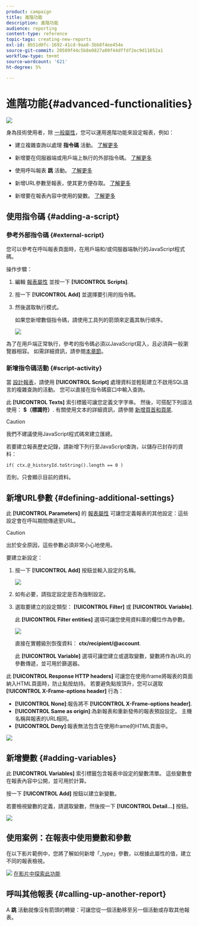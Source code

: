 ```yaml
---
product: campaign
title: 進階功能
description: 進階功能
audience: reporting
content-type: reference
topic-tags: creating-new-reports
exl-id: 8b51d0fc-1692-41cd-9aa8-3bb8f4ee454e
source-git-commit: 20509f44c5b8e0827a09f44dffdf2ec9d11652a1
workflow-type: tm+mt
source-wordcount: '621'
ht-degree: 5%

---
```


# 進階功能{#advanced-functionalities}

![](../../assets/common.svg)

身為技術使用者，除 [一般屬性](../../reporting/using/properties-of-the-report.md)，您可以運用進階功能來設定報表，例如：

* 建立複雜查詢以處理 **指令碼** 活動。 [了解更多](#script-activity)

* 新增要在伺服器端或用戶端上執行的外部指令碼。 [了解更多](#external-script)

* 使用呼叫報表 **跳** 活動。 [了解更多](#calling-up-another-report)

* 新增URL參數至報表，使其更方便存取。 [了解更多](#calling-up-another-report)

* 新增要在報表內容中使用的變數。 [了解更多](#adding-variables)

## 使用指令碼 {#adding-a-script}

### 參考外部指令碼 {#external-script}

您可以參考在呼叫報表頁面時，在用戶端和/或伺服器端執行的JavaScript程式碼。

操作步驟：

1. 編輯 [報表屬性](../../reporting/using/properties-of-the-report.md) 並按一下 **[!UICONTROL Scripts]**.
1. 按一下 **[!UICONTROL Add]** 並選擇要引用的指令碼。
1. 然後選取執行模式。

   如果您新增數個指令碼，請使用工具列的箭頭來定義其執行順序。

   ![](assets/reporting_custom_js.png)

為了在用戶端正常執行，參考的指令碼必須以JavaScript寫入，且必須與一般瀏覽器相容。 如需詳細資訊，請參閱[本章節](../../web/using/web-forms-answers.md)。

### 新增指令碼活動 {#script-activity}

當 [設計報表](../../reporting/using/creating-a-new-report.md#modelizing-the-chart)，請使用 **[!UICONTROL Script]** 處理資料並輕鬆建立不啟用SQL語言的複雜查詢的活動。 您可以直接在指令碼窗口中輸入查詢。

此 **[!UICONTROL Texts]** 索引標籤可讓您定義文字字串。 然後，可搭配下列語法使用： **$（標識符）**. 有關使用文本的詳細資訊，請參閱 [新增頁首和頁尾](../../reporting/using/element-layout.md#adding-a-header-and-a-footer).

>[!CAUTION]
>
>我們不建議使用JavaScript程式碼來建立匯總。

若要建立報表歷史記錄，請新增下列行至JavaScript查詢，以儲存已封存的資料：

```
if( ctx.@_historyId.toString().length == 0 )
```

否則，只會顯示目前的資料。

## 新增URL參數 {#defining-additional-settings}

此 **[!UICONTROL Parameters]** 的 [報表屬性](../../reporting/using/properties-of-the-report.md) 可讓您定義報表的其他設定：這些設定會在呼叫期間傳遞至URL。

>[!CAUTION]
>
>出於安全原因，這些參數必須非常小心地使用。

要建立新設定：

1. 按一下 **[!UICONTROL Add]** 按鈕並輸入設定的名稱。

   ![](assets/s_ncs_advuser_report_properties_09a.png)

1. 如有必要，請指定設定是否為強制設定。

1. 選取要建立的設定類型： **[!UICONTROL Filter]** 或 **[!UICONTROL Variable]**.

   此 **[!UICONTROL Filter entities]** 選項可讓您使用資料庫的欄位作為參數。

   ![](assets/s_ncs_advuser_report_properties_09b.png)

   直接在實體級別恢復資料： **ctx/recipient/@account**.

   此 **[!UICONTROL Variable]** 選項可讓您建立或選取變數，變數將作為URL的參數傳遞，並可用於篩選器。

此 **[!UICONTROL Response HTTP headers]** 可讓您在使用iframe將報表的頁面納入HTML頁面時，防止點按劫持。 若要避免點按頂升，您可以選取 **[!UICONTROL X-Frame-options header]** 行為：

* **[!UICONTROL None]**:報告將不 **[!UICONTROL X-Frame-options header]**.
* **[!UICONTROL Same as origin]**:為新報表和重新發佈的報表預設設定。 主機名稱與報表的URL相同。
* **[!UICONTROL Deny]**:報表無法包含在使用iframe的HTML頁面中。

![](assets/s_ncs_advuser_report_properties_09c.png)

## 新增變數 {#adding-variables}

此 **[!UICONTROL Variables]** 索引標籤包含報表中設定的變數清單。 這些變數會在報表內容中公開，並可用於計算。

按一下 **[!UICONTROL Add]** 按鈕以建立新變數。

若要檢視變數的定義，請選取變數，然後按一下 **[!UICONTROL Detail...]** 按鈕。

![](assets/s_ncs_advuser_report_properties_10.png)

## 使用案例：在報表中使用變數和參數

在以下影片範例中，您將了解如何新增「_type」參數，以根據此屬性的值，建立不同的報表檢視。

![](assets/do-not-localize/how-to-video.png) [在影片中探索此功能](https://helpx.adobe.com/campaign/classic/how-to/add-url-parameter-in-acv6.html?playlist=/ccx/v1/collection/product/campaign/classic/segment/business-practitioners/explevel/intermediate/applaunch/how-to-4/collection.ccx.js&amp;ref=helpx.adobe.com)


## 呼叫其他報表 {#calling-up-another-report}

A **跳** 活動就像沒有箭頭的轉變：可讓您從一個活動移至另一個活動或存取其他報表。
